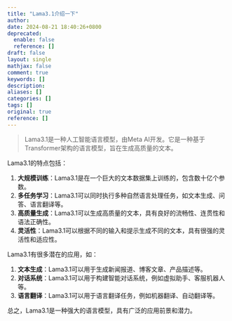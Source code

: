 ```yaml
---
title: "Lama3.1介绍一下"
author:
date: 2024-08-21 18:40:26+0800
deprecated:
  enable: false
  reference: []
draft: false
layout: single
mathjax: false
comment: true
keywords: []
description:
aliases: []
categories: []
tags: []
original: true
reference: []
---
```


> Lama3.1是一种人工智能语言模型，由Meta AI开发。它是一种基于Transformer架构的语言模型，旨在生成高质量的文本。

Lama3.1的特点包括：

1. **大规模训练**：Lama3.1是在一个巨大的文本数据集上训练的，包含数十亿个参数。
2. **多任务学习**：Lama3.1可以同时执行多种自然语言处理任务，如文本生成、问答、语言翻译等。
3. **高质量生成**：Lama3.1可以生成高质量的文本，具有良好的流畅性、连贯性和语法正确性。
4. **灵活性**：Lama3.1可以根据不同的输入和提示生成不同的文本，具有很强的灵活性和适应性。

Lama3.1有很多潜在的应用，如：

1. **文本生成**：Lama3.1可以用于生成新闻报道、博客文章、产品描述等。
2. **对话系统**：Lama3.1可以用于构建智能对话系统，例如虚拟助手、客服机器人等。
3. **语言翻译**：Lama3.1可以用于语言翻译任务，例如机器翻译、自动翻译等。

总之，Lama3.1是一种强大的语言模型，具有广泛的应用前景和潜力。
